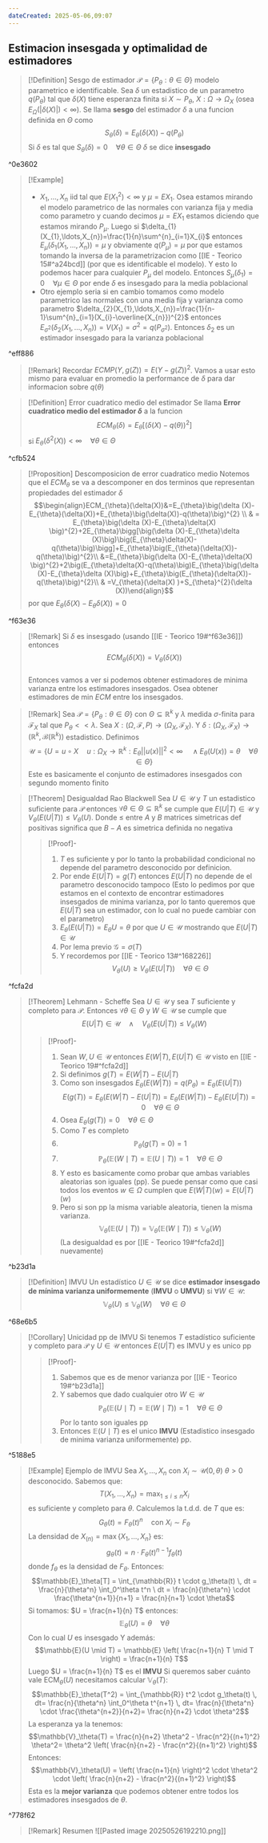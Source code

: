 ```yaml
---
dateCreated: 2025-05-06,09:07
---
```

## Estimacion insesgada y optimalidad de estimadores

>[!Definition] Sesgo de estimador
>$\mathcal{P}=\{ P_{\theta}:\theta\in \Theta \}$ modelo parametrico e identificable. Sea $\delta$ un estadistico de un parametro ${} q(P_{\theta}) {}$ tal que $\delta(X)$ tiene esperanza finita si $X\sim P_{\theta}$, $X : \Omega\rightarrow \Omega_{X}$ (osea $E_{\Omega}(|\delta (X)|)<\infty$).
>Se llama **sesgo** del estimador $\delta$ a una funcion definida en $\Theta$ como
>$$S_{\theta}(\delta)=E_{\theta}(\delta (X))-q(P_{\theta})$$
>Si $\delta$ es tal que $S_{\theta}(\delta)=0\quad\forall \theta\in \Theta$ $\delta$ se dice **insesgado** 

^0e3602

>[!Example]
>- $X_{1},\ldots,X_{n}$ iid tal que $E(X_{1}^{2})<\infty$ y $\mu=EX_{1}$. Osea estamos mirando el modelo parametrico de las normales con varianza fija y media como parametro y cuando decimos $\mu=EX_{1}$ estamos diciendo que estamos mirando $P_{\mu}$. Luego si $\delta_{1}(X_{1},\ldots,X_{n})=\frac{1}{n}\sum^{n}_{i=1}X_{i}$ entonces $E_{\mu}(\delta_{1} (X_{1},\ldots,X_{n}))=\mu$ y obviamente $q(P_{\mu})=\mu$ por que estamos tomando la inversa de la parametrizacion como [[IE - Teorico 15#^a24bcd]] (por que es identificable el modelo). Y esto lo podemos hacer para cualquier $P_{\mu}$ del modelo. Entonces $S_{\mu}(\delta_{1} )=0\quad\forall \mu\in \Theta$ por ende $\delta$ es insesgado para la media poblacional
>- Otro ejemplo seria si en cambio tomamos como modelo parametrico las normales con una media fija y varianza como parametro $\delta_{2}(X_{1},\ldots,X_{n})=\frac{1}{n-1}\sum^{n}_{i=1}(X_{i}-\overline{X_{n}})^{2}$ entonces $E_{\sigma^{2}}(\delta_{2}(X_{1},\ldots,X_{n}))=V(X_{1})=\sigma^{2} = q(P_{\sigma^{2}})$. Entonces $\delta_2$ es un estimador insesgado para la varianza poblacional

^eff886

>[!Remark]
>Recordar $ECMP(Y,g(Z))=E(Y-g(Z))^{2}$. Vamos a usar esto mismo para evaluar en promedio la performance de $\delta$ para dar informacion sobre $q(\theta)$
>

>[!Definition] Error cuadratico medio del estimador
>Se llama **Error cuadratico medio del estimador $\delta$** a la funcion 
>$$ECM_{\theta}(\delta)=E_{\theta}\left[(\delta (X)-q(\theta))^{2}\right]$$
>si $E_{\theta}(\delta^{2}(X))<\infty\quad\forall \theta\in \Theta$

^cfb524

>[!Proposition] Descomposicion de error cuadratico medio
>Notemos que el $ECM_{\theta}$ se va a descomponer en dos terminos que representan propiedades del estimador $\delta$
>$$\begin{align}ECM_{\theta}(\delta(X))&=E_{\theta}\big(\delta (X)-E_{\theta}(\delta(X))+E_{\theta}\big(\delta(X))-q(\theta)\big)^{2} \\ & = E_{\theta}\big(\delta (X)-E_{\theta}\delta(X) \big)^{2}+2E_{\theta}\bigg[\big(\delta (X)-E_{\theta}\delta (X)\big)\big(E_{\theta}\delta(X)-q(\theta)\big)\bigg]+E_{\theta}\big(E_{\theta}(\delta(X))-q(\theta)\big)^{2}\\ &=E_{\theta}\big(\delta (X)-E_{\theta}\delta(X) \big)^{2}+2\big(E_{\theta}\delta(X)-q(\theta)\big)E_{\theta}\big(\delta (X)-E_{\theta}\delta (X)\big)+E_{\theta}\big(E_{\theta}(\delta(X))-q(\theta)\big)^{2}\\ & =V_{\theta}(\delta(X) )+S_{\theta}^{2}(\delta (X))\end{align}$$
>por que $E_{\theta}\big(\delta (X)-E_{\theta}\delta (X)\big)=0$
>

^f63e36

>[!Remark]
>Si $\delta$ es insesgado (usando [[IE - Teorico 19#^f63e36]]) entonces $$ECM_{\theta}(\delta(X) )=V_{\theta}(\delta (X))$$   
>Entonces vamos a ver si podemos obtener estimadores de minima varianza entre los estimadores insesgados. Osea obtener estimadores de min $ECM$ entre los insesgados.

>[!Remark]
>Sea $\mathcal{P}=\{ P_{\theta}:\theta\in \Theta \}$ con $\Theta\subseteq \mathbb{R}^{k}$ y $\lambda$ medida $\sigma$-finita para $\mathcal{F}_{X}$ tal que $P_{\theta}<<\lambda$. Sea $X : (\Omega,\mathcal{F},P)\rightarrow (\Omega_{X},\mathcal{F}_{X})$. Y $\delta:(\Omega_{X},\mathcal{F}_{X})\rightarrow(\mathbb{R}^{k},\mathcal{B}(\mathbb{R}^{k}))$ estadistico. Definimos
>$$\mathcal{U} =\{U=u\circ X \quad u : \Omega_{X}\rightarrow \mathbb{R}^{k} : E_{\theta}||u(x)||^{2}<\infty \quad\land E_{\theta}(U(x))=\theta\quad\forall \theta\in \Theta \}$$
>Este es basicamente el conjunto de estimadores insesgados con segundo momento finito
>

>[!Theorem] Desigualdad Rao Blackwell
>Sea $U\in \mathcal{U}$ y $T$ un estadistico suficiente para $\mathcal{P}$ entonces $\forall \theta\in \Theta\subseteq \mathbb{R}^{k}$ se cumple que $E(U|T)\in \mathcal{U}$ y $V_{\theta}(E(U|T))\leq V_{\theta}(U)$.
>Donde $\leq$ entre $A$ y $B$ matrices simetricas def positivas significa que $B-A$ es simetrica definida no negativa
>>[!Proof]-
>>1. $T$ es suficiente y por lo tanto la probabilidad condicional no depende del parametro desconocido por definicion.
>>2. Por ende $E(U|T)=g(T)$ entonces $E(U|T)$ no depende de el parametro desconocido tampoco 
>>(Esto lo pedimos por que estamos en el contexto de encontrar estimadores insesgados de minima varianza, por lo tanto queremos que $E(U|T)$ sea un estimador, con lo cual no puede cambiar con el parametro) 
>>3. $E_{\theta}(E(U|T))=E_{\theta}U=\theta$ por que ${} U\in \mathcal{U}$ mostrando que $E(U|T)\in \mathcal{U}$ 
>>4. Por lema previo $\mathcal{G}=\sigma(T)$
>>5. Y recordemos por [[IE - Teorico 13#^168226]] $$V_{\theta}(U)\geq V_{\theta}(E(U|T))\quad\forall \theta\in \Theta$$

^fcfa2d

>[!Theorem] Lehmann - Scheffe
>Sea $U\in \mathcal{U}$ y sea $T$ suficiente y completo para $\mathcal{P}$. Entonces $\forall \theta\in \Theta$ y $W\in \mathcal{U}$ se cumple que 
>$$E(U|T)\in \mathcal{U} \quad\land\quad V_{\theta}(E(U|T))\leq V_{\theta}(W)$$
>>[!Proof]-
>>1. Sean $W,U\in \mathcal{U}$ entonces $E(W|T),E(U|T)\in \mathcal{U}$ visto en [[IE - Teorico 19#^fcfa2d]] 
>>2. Si definimos $g(T)=E(W|T)-E(U|T)$ 
>>3. Como son insesgados $E_{\theta}(E(W|T))=q(P_{\theta})=E_{\theta}(E(U|T))$   $$E(g(T))=E_{\theta}\left(E(W|T)-E(U|T) \right)=E_{\theta}(E(W|T))-E_{\theta}(E(U|T))=0\quad\forall \theta\in \Theta$$
>>4. Osea $E_{\theta}(g(T))=0\quad\forall \theta\in \Theta$
>>5. Como $T$ es completo 
>>6. $$\mathbb{P}_\theta(g(T) = 0) = 1$$
>>7. $$\mathbb{P}_\theta \left( \mathbb{E}(W \mid T) = \mathbb{E}(U \mid T) \right) = 1 \quad \forall \theta \in \Theta$$
>>8. Y esto es basicamente como probar que ambas variables aleatorias son iguales (pp). Se puede pensar como que casi todos los eventos $w\in \Omega$ cumplen que $E(W|T)(w)=E(U|T)(w)$  
>>9. Pero si son pp la misma variable aleatoria, tienen la misma varianza. $$\mathbb{V}_\theta(\mathbb{E}(U \mid T)) = \mathbb{V}_\theta(\mathbb{E}(W \mid T)) \leq \mathbb{V}_\theta(W)$$
>>(La desigualdad es por [[IE - Teorico 19#^fcfa2d]] nuevamente) 

^b23d1a

> [!Definition] IMVU
> Un estadístico $U\in \mathcal{U}$  se dice **estimador insesgado de mínima varianza uniformemente** (**IMVU** o **UMVU**) si $\forall W\in \mathcal{U}$: $$\mathbb{V}_\theta(U) \leq \mathbb{V}_\theta(W) \quad \forall \theta \in \Theta$$

^68e6b5

>[!Corollary] Unicidad pp de IMVU
>Si tenemos $T$ estadístico suficiente y completo para $\mathcal{P}$ y $U\in \mathcal{U}$ entonces $E(U|T)$ es IMVU y es unico pp
>>[!Proof]-
>>1. Sabemos que es de menor varianza por [[IE - Teorico 19#^b23d1a]]
>>2. Y sabemos que dado cualquier otro $W\in \mathcal{U}$ $$\mathbb{P}_\theta\big(\mathbb{E}(U \mid T) = \mathbb{E}(W \mid T)\big) = 1 \quad \forall \theta \in \Theta$$
>>Por lo tanto son iguales pp
>>3. Entonces $\mathbb{E}(U \mid T)$ es el unico **IMVU** (Estadistico insesgado de minima varianza uniformemente) pp.

^5188e5

>[!Example] Ejemplo de IMVU
>Sea $X_1, \dots, X_n$ con $X_i \sim \mathcal{U}(0, \theta)$ $\theta > 0$ desconocido. Sabemos que:
>$$T(X_1, \dots, X_n) = \max_{1 \le i \le n} X_i$$
>es suficiente y completo para $\theta$.
>Calculemos la t.d.d. de $T$ que es:
>$$G_\theta(t) = F_\theta(t)^n \quad \text{con } X_i \sim F_\theta$$
>La densidad de $X_{(n)} = \max\{X_1, \dots, X_n\}$ es:
>$$g_\theta(t) = n \cdot F_\theta(t)^{n-1} f_\theta(t)$$
>donde $f_\theta$ es la densidad de $F_\theta$. Entonces:
>$$\mathbb{E}_\theta[T] = \int_{\mathbb{R}} t \cdot g_\theta(t) \, dt = \frac{n}{\theta^n} \int_0^\theta t^n \ dt = \frac{n}{\theta^n} \cdot \frac{\theta^{n+1}}{n+1} = \frac{n}{n+1} \cdot \theta$$
>Si tomamos: $U = \frac{n+1}{n} T$ entonces: $$\mathbb{E}_\theta(U) = \theta \quad \forall \theta$$
>Con lo cual $U$ es insesgado
>Y además: $$\mathbb{E}(U \mid T) = \mathbb{E} \left( \frac{n+1}{n} T \mid T \right) = \frac{n+1}{n} T$$
>Luego $U = \frac{n+1}{n} T$ es el **IMVU**
>Si queremos saber cuánto vale $\text{ECM}_\theta(U)$ necesitamos calcular $\mathbb{V}_\theta(T)$: $$\mathbb{E}_\theta(T^2) = \int_{\mathbb{R}} t^2 \cdot g_\theta(t) \, dt= \frac{n}{\theta^n} \int_0^\theta t^{n+1} \, dt= \frac{n}{\theta^n} \cdot \frac{\theta^{n+2}}{n+2}= \frac{n}{n+2} \cdot \theta^2$$
>La esperanza ya la tenemos: $$\mathbb{V}_\theta(T) = \frac{n}{n+2} \theta^2 - \frac{n^2}{(n+1)^2} \theta^2= \theta^2 \left( \frac{n}{n+2} - \frac{n^2}{(n+1)^2} \right)$$
>Entonces: $$\mathbb{V}_\theta(U) = \left( \frac{n+1}{n} \right)^2 \cdot \theta^2 \cdot \left( \frac{n}{n+2} - \frac{n^2}{(n+1)^2} \right)$$
>Esta es la **mejor varianza** que podemos obtener entre todos los estimadores insesgados de $\theta$.

^778f62

>[!Remark] Resumen
![[Pasted image 20250526192210.png]]
